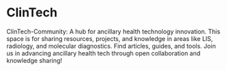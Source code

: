 # ClinTech
ClinTech-Community: A hub for ancillary health technology innovation. This space is for sharing resources, projects, and knowledge in areas like LIS, radiology, and molecular diagnostics. Find articles, guides, and tools. Join us in advancing ancillary health tech through open collaboration and knowledge sharing!
